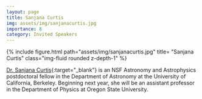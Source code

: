 ```yaml
---
layout: page
title: Sanjana Curtis
img: assets/img/sanjanacurtis.jpg
importance: 8
category: Invited Speakers
---
```


<div class="row">
    <div class="col-sm mt-3 mt-md-0">
        {% include figure.html path="assets/img/sanjanacurtis.jpg" title= "Sanjana Curtis" class="img-fluid rounded z-depth-1" %}
    </div>
</div>

[Dr. Sanjana Curtis](https://www.sanjana-curtis.com){:target="_blank"} is an NSF Astronomy and Astrophysics postdoctoral fellow in the Department of Astronomy at the University of California, Berkeley. Beginning next year, she will be an assistant professor in the Department of Physics at Oregon State University.